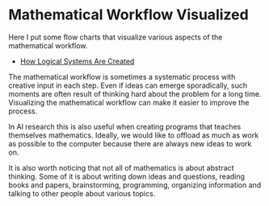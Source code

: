 # Mathematical Workflow Visualized

Here I put some flow charts that visualize various aspects of the mathematical workflow.

- [How Logical Systems Are Created](how-logical-systems-are-created.md)

The mathematical workflow is sometimes a systematic process with creative input in each step.
Even if ideas can emerge sporadically, such moments are often result of thinking hard about the problem for a long time.
Visualizing the mathematical workflow can make it easier to improve the process.

In AI research this is also useful when creating programs that teaches themselves mathematics.
Ideally, we would like to offload as much as work as possible to the computer because there are always new ideas to work on.

It is also worth noticing that not all of mathematics is about abstract thinking. Some of it is about writing down ideas and questions, reading books and papers, brainstorming, programming, organizing information and talking to other people about various topics.
